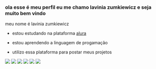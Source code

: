 ### ola esse é meu perfil eu me chamo lavinia zumkiewicz e seja muito bem vindo 

meu nome é lavinia zumkiewicz 

- estou estudando na plataforma [alura](https://cursos.alura.com.br/loginForm?logout)

- estou aprendendo a linguagem de progamação

- utilizo essa plataforma para postar meus projetos

![](https://media.tenor.com/hCCH9HWz5hoAAAAM/nepeta-homestuck.gif)
![](https://media.tenor.com/OiS3hjbROmEAAAAM/gamzee-makara.gif)
![](https://media.tenor.com/BgqqUp003vwAAAAM/home-stuck.gif)
![](https://media.tenor.com/JbFDhax2B-sAAAAj/boyfriend-to-death-btd.gif)
![](https://media.tenor.com/i_foyfpBRFAAAAAM/homestuck-nepeta.gif)
![](https://media.tenor.com/zBc1XhcbTSoAAAAM/nyan-cat-rainbow.gif)







